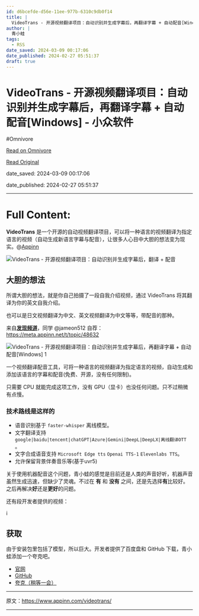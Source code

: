 ```yaml
---
id: d6bcefde-d56e-11ee-977b-6310c9db0f14
title: |
  VideoTrans - 开源视频翻译项目：自动识别并生成字幕后，再翻译字幕 + 自动配音[Windows] - 小众软件
author: |
  青小蛙
tags:
  - RSS
date_saved: 2024-03-09 00:17:06
date_published: 2024-02-27 05:51:37
draft: true
---
```


# VideoTrans - 开源视频翻译项目：自动识别并生成字幕后，再翻译字幕 + 自动配音[Windows] - 小众软件
#Omnivore

[Read on Omnivore](https://omnivore.app/me/video-trans-windows-18dea9e302c)

[Read Original](https://www.appinn.com/videotrans/)

date_saved: 2024-03-09 00:17:06

date_published: 2024-02-27 05:51:37

--- 

# Full Content: 

**VideoTrans** 是一个开源的自动视频翻译项目，可以将一种语言的视频翻译为指定语言的视频（自动生成新语言字幕与配音），让很多人心目中大胆的想法变为现实。@[Appinn](https://www.appinn.com/videotrans/)

![VideoTrans - 开源视频翻译项目：自动识别并生成字幕后，翻译 + 配音](https://proxy-prod.omnivore-image-cache.app/1608x700,s15HyS4ACKJlVilGNxk4PM2d0cvfoA5VVsxfVGpVgRtc/https://www.appinn.com/wp-content/uploads/2024/02/Appinn-feature-images-2024-02-27T180708.943.jpg "VideoTrans - 开源视频翻译项目：自动识别并生成字幕后，再翻译字幕 + 自动配音[Windows] 1")

## 大胆的想法

所谓大胆的想法，就是你自己拍摄了一段自我介绍视频，通过 VideoTrans 将其翻译为你的英文自我介绍。

也可以是日文视频翻译为中文、英文视频翻译为中文等等，带配音的那种。

来自[**发现频道**](https://meta.appinn.net/c/faxian/10)，同学 @jameon512 自荐：<https://meta.appinn.net/t/topic/48632>

![VideoTrans - 开源视频翻译项目：自动识别并生成字幕后，再翻译字幕 + 自动配音[Windows] 1](https://proxy-prod.omnivore-image-cache.app/1380x806,s4CQZFf04_Ux86xodUX7iBVHt0uwlUMy3Q1fEjLwHCiE/https://meta-cdn1.appinn.com/uploads/default/optimized/3X/9/8/98f11a50e489ca600a85a5ad9103027746bb4413_2_1380x806.png "VideoTrans - 开源视频翻译项目：自动识别并生成字幕后，再翻译字幕 + 自动配音[Windows] 2")

一个视频翻译配音工具，可将一种语言的视频翻译为指定语言的视频，自动生成和添加该语言的字幕和配音(免费、开源，没有任何限制)。

只需要 CPU 就能完成这项工作，没有 GPU（显卡）也没任何问题。只不过稍微有点慢。

### 技术路线是这样的

* 语音识别基于 `faster-whisper` 离线模型。
* 文字翻译支持 `google|baidu|tencent|chatGPT|Azure|Gemini|DeepL|DeepLX|离线翻译OTT` 。
* 文字合成语音支持 `Microsoft Edge tts` `Openai TTS-1` `Elevenlabs TTS`。
* 允许保留背景伴奏音乐等(基于uvr5)

关于使用机器配音这个问题，青小蛙的感觉是目前还是人类的声音好听，机器声音虽然生成迅速，但缺少了灵魂。不过在 **有** 和 **没有** 之间，还是先选择**有**比较好。之后再解决**好**还是**更好**的问题。

还有段开发者提供的视频：

i

## 获取

由于安装包里包括了模型，所以巨大。开发者提供了百度盘和 GitHub 下载，青小蛙添加一个夸克吧。

* [官网](https://pyvideotrans.com/?utm%5Fsource=appinn.com)
* [GitHub](https://github.com/jianchang512/pyvideotrans)
* [夸克（稍等一会）](https://pan.quark.cn/s/cd6f00560a45)

---

原文：https://www.appinn.com/videotrans/

---

